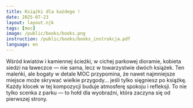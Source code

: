 ```yaml
---
title: Książki dla każdego !
date: 2025-07-23
layout: layout.njk
tags: [moc]
image: /public/books/books.png
instruction: /public/books/books_instrukcja.pdf
language: en
---
```


Wśród kwiatów i kamiennej ścieżki, w cichej parkowej dioramie, kobieta siedzi na ławeczce — nie sama, lecz w towarzystwie dwóch książek. Ten maleńki, ale bogaty w detale MOC przypomina, że nawet najmniejsze miejsce może skrywać wielkie przygody... jeśli tylko sięgniesz po książkę. Każdy klocek w tej kompozycji buduje atmosferę spokoju i refleksji. To nie tylko scenka z parku — to hołd dla wyobraźni, która zaczyna się od pierwszej strony.